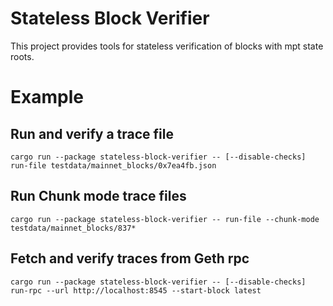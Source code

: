 # Stateless Block Verifier

This project provides tools for stateless verification of blocks with mpt state roots.

# Example

## Run and verify a trace file
```
cargo run --package stateless-block-verifier -- [--disable-checks] run-file testdata/mainnet_blocks/0x7ea4fb.json 
```

## Run Chunk mode trace files
```
cargo run --package stateless-block-verifier -- run-file --chunk-mode testdata/mainnet_blocks/837*
```

## Fetch and verify traces from Geth rpc
```
cargo run --package stateless-block-verifier -- [--disable-checks] run-rpc --url http://localhost:8545 --start-block latest
```

